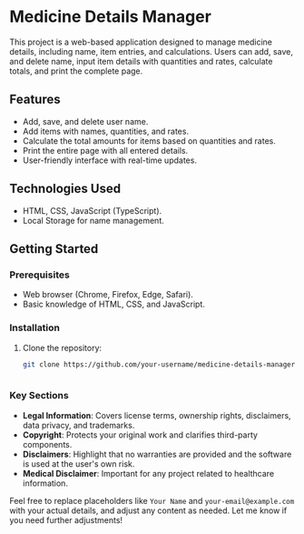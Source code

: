 # Medicine Details Manager

This project is a web-based application designed to manage medicine details, including name, item entries, and calculations. Users can add, save, and delete name, input item details with quantities and rates, calculate totals, and print the complete page.

## Features

- Add, save, and delete user name.
- Add items with names, quantities, and rates.
- Calculate the total amounts for items based on quantities and rates.
- Print the entire page with all entered details.
- User-friendly interface with real-time updates.

## Technologies Used

- HTML, CSS, JavaScript (TypeScript).
- Local Storage for name management.

## Getting Started

### Prerequisites

- Web browser (Chrome, Firefox, Edge, Safari).
- Basic knowledge of HTML, CSS, and JavaScript.

### Installation

1. Clone the repository:

   ```bash
   git clone https://github.com/your-username/medicine-details-manager.git



### Key Sections

- **Legal Information**: Covers license terms, ownership rights, disclaimers, data privacy, and trademarks.
- **Copyright**: Protects your original work and clarifies third-party components.
- **Disclaimers**: Highlight that no warranties are provided and the software is used at the user's own risk.
- **Medical Disclaimer**: Important for any project related to healthcare information.

Feel free to replace placeholders like `Your Name` and `your-email@example.com` with your actual details, and adjust any content as needed. Let me know if you need further adjustments!

